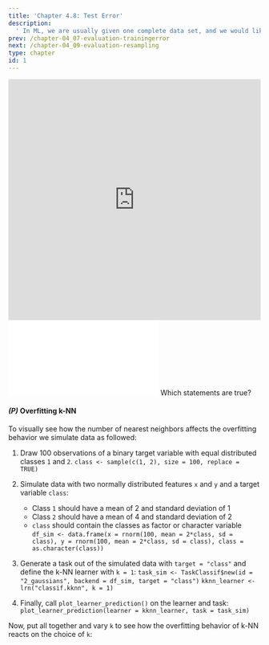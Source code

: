 ```yaml
---
title: 'Chapter 4.8: Test Error'
description:
  ' In ML, we are usually given one complete data set, and we would like to fit one model on that data set. The training error evaluation does not work in this situation since it cannot be used to estimate the model's future performance. Measuring the test error would be a solution. This chapter argues that we would also need splitting and resampling tools.'
prev: /chapter-04_07-evaluation-trainingerror
next: /chapter-04_09-evaluation-resampling
type: chapter
id: 1
---
```


<exercise id="1" title="Video Lecture">

<iframe width="100%" height="480" src="https://www.youtube.com/embed/GOTPjCXhiS8" frameborder="0" allow="accelerometer; autoplay; encrypted-media; gyroscope; picture-in-picture" allowfullscreen></iframe>

</exercise>

<exercise id="2" title="Slides">

<object data="pdfs/4/slides-evaluation-test.pdf" type="application/pdf" style="width:100%;height:480px">
    <embed src="pdfs/4/slides-evaluation-test.pdf" type="application/pdf" />
</object>

</exercise>


<exercise id="3" title="Quiz">
Which statements are true?
<choice>
<opt text="Overfitting means that the model performs very well on the training data.">
</opt>
<opt text="Overfitting means that the model performs much better on the training data than on the test data." correct="true">
</opt>
<opt text="A good test performance is an indicator of overfishing.">
</opt>
<opt text="The linear model is well known to overfit very fast.">
</opt>
<opt text="Overfitting risk increases with model complexity" correct="true">
</opt>
<opt text="Constraining the hypothesis space helps the learner to find a good hypothesis.">
</opt>
<opt text="Goodness-of-fit measures like `R2`, likelihood, AIC, BIC and deviance are all based on the test error">
</opt>
</choice>
</exercise>


<exercise id="4" title="Coding">

#### *(P)* Overfitting k-NN

To visually see how the number of nearest neighbors affects the overfitting behavior we simulate data as followed:

1.  Draw 100 observations of a binary target variable with equal distributed classes `1` and `2`.
  `class <- sample(c(1, 2), size = 100, replace = TRUE)`
    

1. Simulate data with two normally distributed features `x` and `y` and a target variable `class`:
    * Class `1` should have a mean of $2$ and standard deviation of $1$
    * Class `2` should have a mean of $4$ and standard deviation of $2$
    * `class` should contain the classes as factor or character variable
    `df_sim <- data.frame(x = rnorm(100, mean = 2*class, sd = class), y = rnorm(100, mean = 2*class, sd = class), class = as.character(class))`
    

1.  Generate a task out of the simulated data with `target = "class"` and define the k-NN learner with `k = 1`:
    `task_sim <- TaskClassif$new(id = "2_gaussians", backend = df_sim, target = "class")`
    `kknn_learner <- lrn("classif.kknn", k = 1)`
    

1.  Finally, call `plot_learner_prediction()` on the learner and task:
    `plot_learner_prediction(learner = kknn_learner, task = task_sim)`
    

Now, put all together and vary `k` to see how the overfitting behavior of k-NN reacts on the choice of `k`:

<codeblock id="04_08">

</codeblock>
</exercise>



